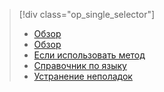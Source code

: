 > [!div class="op_single_selector"]
> * [Обзор](../articles/application-insights/app-insights-analytics.md)
> * [Обзор](../articles/application-insights/app-insights-analytics-tour.md)
> * [Если использовать метод](../articles/application-insights/app-insights-analytics-using.md)
> * [Справочник по языку](../articles/application-insights/app-insights-analytics-reference.md)
> * [Устранение неполадок](../articles/application-insights/app-insights-analytics-troubleshooting.md)
> 
> 

<!---HONumber=AcomDC_0615_2016-->
